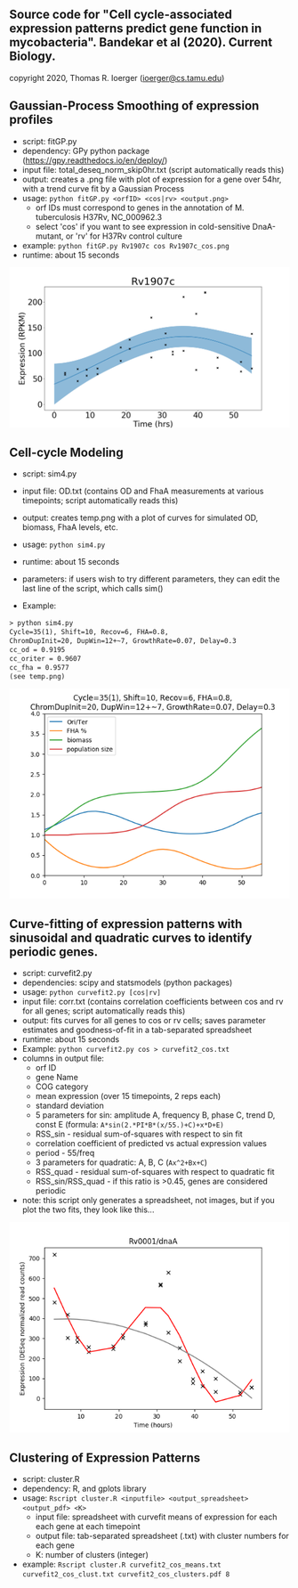 Source code for "Cell cycle-associated expression patterns predict 
gene function in mycobacteria". Bandekar et al (2020). Current Biology.
-----------------------------------------------
copyright 2020, Thomas R. Ioerger (ioerger@cs.tamu.edu)


Gaussian-Process Smoothing of expression profiles
-------------------------------------------------

- script: fitGP.py
- dependency: GPy python package (https://gpy.readthedocs.io/en/deploy/)
- input file: total_deseq_norm_skip0hr.txt (script automatically reads this)
- output: creates a .png file with plot of expression for a gene over 54hr, with a trend curve fit by a Gaussian Process
- usage: `python fitGP.py <orfID> <cos|rv> <output.png>`
  - orf IDs must correspond to genes in the annotation of M. tuberculosis H37Rv, NC_000962.3
  - select 'cos' if you want to see expression in cold-sensitive DnaA-mutant, or 'rv' for H37Rv control culture
- example: `python fitGP.py Rv1907c cos Rv1907c_cos.png`
- runtime: about 15 seconds

![](Rv1907c_cos.png)


Cell-cycle Modeling
-------------------

- script: sim4.py
- input file: OD.txt (contains OD and FhaA measurements at various timepoints; script automatically reads this)
- output: creates temp.png with a plot of curves for simulated OD, biomass, FhaA levels, etc.
- usage: `python sim4.py`
- runtime: about 15 seconds
- parameters: if users wish to try different parameters, they can edit the last line of the script, which calls sim()

- Example: 
```
> python sim4.py
Cycle=35(1), Shift=10, Recov=6, FHA=0.8,
ChromDupInit=20, DupWin=12+~7, GrowthRate=0.07, Delay=0.3
cc_od = 0.9195
cc_oriter = 0.9607
cc_fha = 0.9577
(see temp.png)
```

![](sim4.png)

Curve-fitting of expression patterns with sinusoidal and quadratic 
curves to identify periodic genes.
------------------------------------------------------------------

- script: curvefit2.py
- dependencies: scipy and statsmodels (python packages)
- usage: `python curvefit2.py [cos|rv]` 
- input file: corr.txt (contains correlation coefficients between cos and rv for all genes; script automatically reads this)
- output: fits curves for all genes to cos or rv cells; saves parameter estimates and goodness-of-fit in a tab-separated spreadsheet
- runtime: about 15 seconds
- Example: `python curvefit2.py cos > curvefit2_cos.txt`
- columns in output file:
  -  orf ID
  -  gene Name
  -  COG category
  -  mean expression (over 15 timepoints, 2 reps each)
  -  standard deviation
  -  5 parameters for sin: amplitude A, frequency B, phase C, trend D, const E (formula: `A*sin(2.*PI*B*(x/55.)+C)+x*D+E)`
  -  RSS_sin - residual sum-of-squares with respect to sin fit
  -  correlation coefficient of predicted vs actual expression values
  -  period - 55/freq
  -  3 parameters for quadratic: A, B, C (`Ax^2+Bx+C`)
  -  RSS_quad - residual sum-of-squares with respect to quadratic fit
  -  RSS_sin/RSS_quad - if this ratio is >0.45, genes are considered periodic
- note: this script only generates a spreadsheet, not images, but if you plot the two fits, they look like this...

![](Rv0001_cos.png)



Clustering of Expression Patterns
---------------------------------

- script: cluster.R
- dependency: R, and gplots library
- usage: `Rscript cluster.R <inputfile> <output_spreadsheet> <output_pdf> <K>`
  - input file: spreadsheet with curvefit means of expression for each each gene at each timepoint
  - output file: tab-separated spreadsheet (.txt) with cluster numbers for each gene
  - K: number of clusters (integer)
- example: `Rscript cluster.R curvefit2_cos_means.txt curvefit2_cos_clust.txt curvefit2_cos_clusters.pdf 8`

